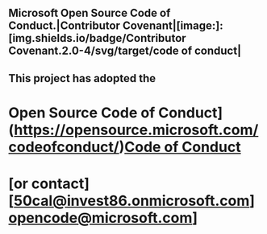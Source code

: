 ## Microsoft Open Source Code of Conduct.|Contributor Covenant|[image:]:[img.shields.io/badge/Contributor Covenant.2.0-4/svg/target/code of conduct|         
## This project has adopted the 
# Open Source Code of Conduct](https://opensource.microsoft.com/codeofconduct/)[Code of Conduct](https://opensource.microsoft.com/codeofconduct/)
# [or contact][50cal@invest86.onmicrosoft.com][opencode@microsoft.com](mailto:opencode@microsoft.com)]
[]('github.com/BigGuy573/windows/itpro/docs/blob/BigGuy573/Master/Main/MicrosoftDocs/windows-itpro-docs/code_of_conduct.md')
